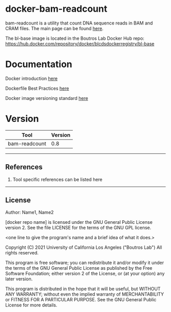 # docker-bam-readcount
bam-readcount is a utility that count DNA sequence reads in BAM and CRAM files. The main page can be found [here](https://github.com/genome/bam-readcount). 

The bl-base image is located in the Boutros Lab Docker Hub repo: https://hub.docker.com/repository/docker/blcdsdockerregistry/bl-base

# Documentation
Docker introduction [here](https://confluence.mednet.ucla.edu/display/BOUTROSLAB/Docker+Introduction)

Dockerfile Best Practices [here](https://confluence.mednet.ucla.edu/display/BOUTROSLAB/Dockerfile+Best+Practices)

Docker image versioning standard [here](https://confluence.mednet.ucla.edu/display/BOUTROSLAB/Docker+image+versioning+standardization)


# Version
| Tool | Version |
|------|---------|
|bam-readcount| 0.8|



---

## References

1. Tool specific references can be listed here

---

## License

Author: Name1, Name2

[docker repo name] is licensed under the GNU General Public License version 2. See the file LICENSE for the terms of the GNU GPL license.

<one line to give the program's name and a brief idea of what it does.>

Copyright (C) 2021 University of California Los Angeles ("Boutros Lab") All rights reserved.

This program is free software; you can redistribute it and/or modify it under the terms of the GNU General Public License as published by the Free Software Foundation; either version 2 of the License, or (at your option) any later version.

This program is distributed in the hope that it will be useful, but WITHOUT ANY WARRANTY; without even the implied warranty of MERCHANTABILITY or FITNESS FOR A PARTICULAR PURPOSE. See the GNU General Public License for more details.
